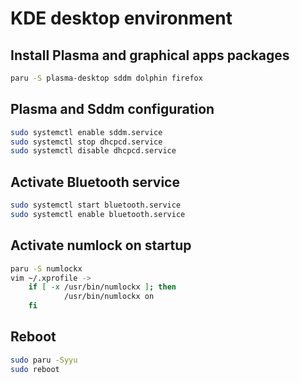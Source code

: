 # KDE desktop environment


## Install Plasma and graphical apps packages
```sh
paru -S plasma-desktop sddm dolphin firefox
```

## Plasma and Sddm configuration
```sh
sudo systemctl enable sddm.service
sudo systemctl stop dhcpcd.service
sudo systemctl disable dhcpcd.service
```

## Activate Bluetooth service
```sh
sudo systemctl start bluetooth.service
sudo systemctl enable bluetooth.service
```

## Activate numlock on startup
```sh
paru -S numlockx
vim ~/.xprofile ->
    if [ -x /usr/bin/numlockx ]; then
            /usr/bin/numlockx on
    fi
```

## Reboot
```sh
sudo paru -Syyu
sudo reboot
```
